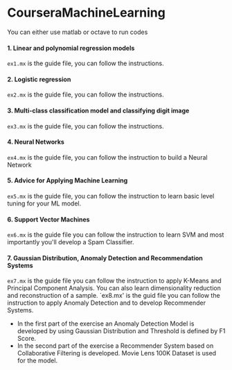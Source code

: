 # CourseraMachineLearning
You can either use matlab or octave to run codes

#### 1. Linear and polynomial regression models
`ex1.mx` is the guide file, you can follow the instructions.
#### 2. Logistic regression
`ex2.mx` is the guide file, you can follow the instructions.
#### 3. Multi-class classification model and classifying digit image
`ex3.mx` is the guide file, you can follow the instructions.
#### 4. Neural Networks
`ex4.mx` is the guide file, you can follow the instruction to build a Neural Network
#### 5. Advice for Applying Machine Learning
`ex5.mx` is the guide file, you can follow the instruction to learn basic level tuning for your ML model.
#### 6. Support Vector Machines
`ex6.mx` is the guide file you can follow the instruction to learn SVM and most importantly you'll develop a Spam Classifier.
#### 7. Gaussian Distribution, Anomaly Detection and Recommendation Systems
`ex7.mx` is the guide file you can follow the instruction to apply K-Means and Principal Component Analysis. You can also learn dimensionality reduction and reconstruction of a sample.
`ex8.mx' is the guid file you can follow the instruction to apply Anomaly Detection and to develop Recommender Systems.
* In the first part of the exercise an Anomaly Detection Model is developed by using Gaussian Distribution and Threshold is defined by F1 Score.
* In the second part of the exercise a Recommender System based on Collaborative Filtering is developed. Movie Lens 100K Dataset is used for the model. 
